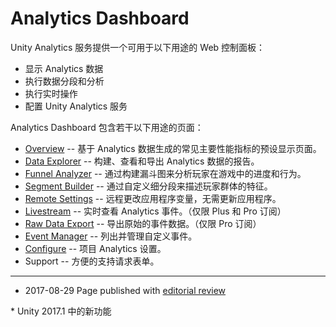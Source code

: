# Analytics Dashboard

Unity Analytics 服务提供一个可用于以下用途的 Web 控制面板：

* 显示 Analytics 数据
* 执行数据分段和分析
* 执行实时操作
* 配置 Unity Analytics 服务

Analytics Dashboard 包含若干以下用途的页面：

* [Overview](UnityAnalyticsDashbaordOverview.html) -- 基于 Analytics 数据生成的常见主要性能指标的预设显示页面。
* [Data Explorer](UnityAnalyticsDataExplorer.html) -- 构建、查看和导出 Analytics 数据的报告。
* [Funnel Analyzer](UnityAnalyticsFunnelAnalyzer.html) -- 通过构建漏斗图来分析玩家在游戏中的进度和行为。
* [Segment Builder](UnityAnalyticsSegmentBuilder.html) -- 通过自定义细分段来描述玩家群体的特征。
* [Remote Settings](UnityAnalyticsRemoteSettings.html) -- 远程更改应用程序变量，无需更新应用程序。
* [Livestream](UnityAnalyticsLivestream.html) -- 实时查看 Analytics 事件。（仅限 Plus 和 Pro 订阅）
* [Raw Data Export](UnityAnalyticsRawDataExport.html) -- 导出原始的事件数据。（仅限 Pro 订阅）
* [Event Manager](UnityAnalyticsDashboardEventManager.html) -- 列出并管理自定义事件。
* [Configure](UnityAnalyticsDashboardConfigure.html) -- 项目 Analytics 设置。
* Support -- 方便的支持请求表单。

---
* <span class="page-edit">2017-08-29  Page published with [editorial review](DocumentationEditorialReview.html)
</span>
* <span class="page-history">Unity 2017.1 中的新功能</span>
